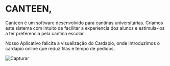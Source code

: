 # CANTEEN,

Canteen é um software desenvolvido para cantinas universitárias. Criamos este sistema com intuito de facilitar a experiencia dos alunos e estimula-los a ter preferencia pela cantina escolar.    

Nosso Aplicativo falicita a visualização do Cardapio, onde introduzimos o cardápio online que reduz filas e tempo de pedidos. 


![Capturar](https://user-images.githubusercontent.com/73305767/120947565-4d003800-c716-11eb-924e-4903232847ca.PNG)
